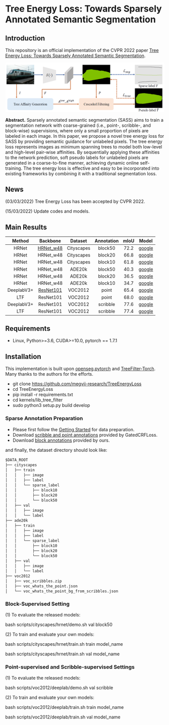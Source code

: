# Tree Energy Loss: Towards Sparsely Annotated Semantic Segmentation


## Introduction
This repository is an official implementation of the CVPR 2022 paper [Tree Energy Loss: Towards Sparsely Annotated Semantic Segmentation](https://arxiv.org/).

![TEL](figs/flowchart.png)

**Abstract.** Sparsely annotated semantic segmentation (SASS) aims to train a segmentation network with coarse-grained (i.e.,
point-, scribble-, and block-wise) supervisions, where only  a small proportion of pixels are labeled in each image. In
this paper, we propose a novel tree energy loss for SASS by providing semantic guidance for unlabeled pixels. The
tree energy loss represents images as minimum spanning trees to model both low-level and high-level pair-wise affinities.
By sequentially applying these affinities to the network prediction, soft pseudo labels for unlabeled pixels are
generated in a coarse-to-fine manner, achieving dynamic online self-training. The tree energy loss is effective and
easy to be incorporated into existing frameworks by combining it with a traditional segmentation loss.

## News
(03/03/2022) Tree Energy Loss has been accepted by CVPR 2022.

(15/03/2022) Update codes and models. 

## Main Results
|  **Method**  | **Backbone** | **Dataset**  |  **Annotation**  |  **mIoU**  |  **Model**  |
|:------:|:------:|:------:|:------:|:------:| :------:| 
| HRNet      | [HRNet_w48](https://drive.google.com/file/d/1VSO6H8rERkz35NN1YwGCUKMfDlQBiek2/view?usp=sharing) | Cityscapes | block50  | 72.2 | [google](https://drive.google.com/file/d/1c0CezvGPXSiAKF7WAQlH1xzNT7rBqFWc/view?usp=sharing) |
| HRNet      | HRNet_w48 | Cityscapes | block20  | 66.8 | [google](https://drive.google.com/file/d/16gcEUD7-3ou42_YOXMu301UKL4cmqQu6/view?usp=sharing) |
| HRNet      | HRNet_w48 | Cityscapes | block10  | 61.8 | [google](https://drive.google.com/file/d/1CxRXUQTaIYKPvVAUEhxOIrcrsbLDKei3/view?usp=sharing) |
| HRNet      | HRNet_w48 | ADE20k     | block50  | 40.3 | [google](https://drive.google.com/file/d/1FqQam5mgZChLe20k0wDttAdvpwKVSy4j/view?usp=sharing) |
| HRNet      | HRNet_w48 | ADE20k     | block20  | 36.5 | [google](https://drive.google.com/file/d/1BvRFyZNM-DAsgl9F6B97qgsxdquiHjwg/view?usp=sharing) |
| HRNet      | HRNet_w48 | ADE20k     | block10  | 34.7 | [google](https://drive.google.com/file/d/15LnWve8Yo8k5qgm3c6l92x5JFaiO5TG9/view?usp=sharing) |
| DeeplabV3+ | [ResNet101](https://drive.google.com/file/d/1ciN4ETiqEOchgG6SBs8O1i2mOeNcahbJ/view?usp=sharing) | VOC2012    | point    | 65.4 | [google](https://drive.google.com/file/d/14oZolbviusChSkcmJLFY5YGRYxJR40Qa/view?usp=sharing) |
| LTF        | ResNet101 | VOC2012    | point    | 68.0 | [google](https://drive.google.com/file/d/1uDswB7dpeTD3J7Tb9pQGVwljV5muPLZN/view?usp=sharing) |
| DeeplabV3+ | ResNet101 | VOC2012    | scribble | 77.6 | [google](https://drive.google.com/file/d/1SfUAqTihunJ9RrDHRYNpdouzfFQ4BOoq/view?usp=sharing) |
| LTF        | ResNet101 | VOC2012    | scribble | 77.4 | [google](https://drive.google.com/file/d/1-iqsQKZX-ZHrKGdJrWJzChzsNWGwZqNx/view?usp=sharing) |

## Requirements
* Linux, Python>=3.6, CUDA>=10.0, pytorch == 1.7.1

## Installation
This implementation is built upon [openseg.pytorch](https://github.com/openseg-group/openseg.pytorch/tree/pytorch-1.7) and [TreeFilter-Torch](https://github.com/Megvii-BaseDetection/TreeFilter-Torch).
Many thanks to the authors for the efforts.

* git clone https://github.com/megvii-research/TreeEnergyLoss
* cd TreeEnergyLoss
* pip install -r requirements.txt
* cd kernels/lib_tree_filter
* sudo python3 setup.py build develop

### Sparse Annotation Preparation
* Please first follow the [Getting Started](https://github.com/openseg-group/openseg.pytorch/blob/master/GETTING_STARTED.md) for data preparation.
* Download [scribble and point annotations](https://github.com/LEONOB2014/GatedCRFLoss/tree/master/datasets) provided by GatedCRFLoss.
* Download [block annotations](https://drive.google.com/drive/folders/1PimNy1On--zFrAcuIkL7sLkMFHu9FkIa?usp=sharing) provided by ours.

and finally, the dataset directory should look like:
```
$DATA_ROOT
├── cityscapes
│   ├── train
│   │   ├── image
│   │   ├── label
│   │   └── sparse_label
│   │       ├── block10
│   │       ├── block20
│   │       └── block50
│   ├── val
│   │   ├── image
│   │   └── label
├── ade20k
│   ├── train
│   │   ├── image
│   │   ├── label
│   │   └── sparse_label
│   │       ├── block10
│   │       ├── block20
│   │       └── block50
│   ├── val
│   │   ├── image
│   │   └── label
├── voc2012
│   ├── voc_scribbles.zip
│   ├── voc_whats_the_point.json
│   └── voc_whats_the_point_bg_from_scribbles.json
```

### Block-Supervised Setting 
(1) To evaluate the released models:

bash scripts/cityscapes/hrnet/demo.sh val block50

(2) To train and evaluate your own models:

bash scripts/cityscapes/hrnet/train.sh train model_name

bash scripts/cityscapes/hrnet/train.sh val   model_name

### Point-supervised and Scribble-supervised Settings  
(1) To evaluate the released models:

bash scripts/voc2012/deeplab/demo.sh val scribble

(2) To train and evaluate your own models:

bash scripts/voc2012/deeplab/train.sh train model_name

bash scripts/voc2012/deeplab/train.sh val   model_name
